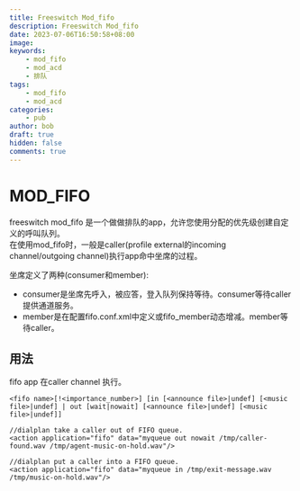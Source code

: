 ```yaml
---
title: Freeswitch Mod_fifo
description: Freeswitch Mod_fifo
date: 2023-07-06T16:50:58+08:00
image: 
keywords: 
    - mod_fifo
    - mod_acd
    - 排队
tags: 
    - mod_fifo
    - mod_acd
categories: 
    - pub
author: bob
draft: true
hidden: false
comments: true
---
```


# MOD_FIFO

freeswitch mod_fifo 是一个做做排队的app，允许您使用分配的优先级创建自定义的呼叫队列。  
在使用mod_fifo时，一般是caller(profile external的incoming channel/outgoing channel)执行app命中坐席的过程。  

坐席定义了两种(consumer和member):

- consumer是坐席先呼入，被应答，登入队列保持等待。consumer等待caller提供通道服务。
- member是在配置fifo.conf.xml中定义或fifo_member动态增减。member等待caller。

## 用法

fifo app 在caller channel 执行。

```shell
<fifo name>[!<importance_number>] [in [<announce file>|undef] [<music file>|undef] | out [wait|nowait] [<announce file>|undef] [<music file>|undef]]

//dialplan take a caller out of FIFO queue.
<action application="fifo" data="myqueue out nowait /tmp/caller-found.wav /tmp/agent-music-on-hold.wav"/>

//dialplan put a caller into a FIFO queue.
<action application="fifo" data="myqueue in /tmp/exit-message.wav /tmp/music-on-hold.wav"/>
```
